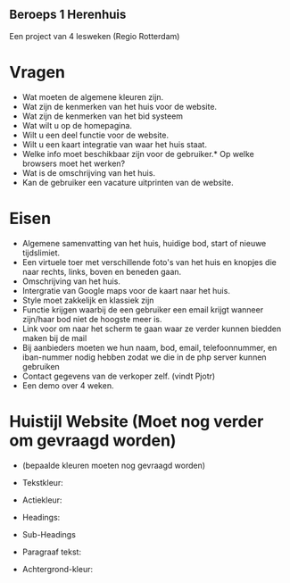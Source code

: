 ## Beroeps 1 Herenhuis
Een project van 4 lesweken (Regio Rotterdam)


# Vragen

*	Wat moeten de algemene kleuren zijn.
*	Wat zijn de kenmerken van het huis voor de website.
*	Wat zijn de kenmerken van het bid systeem
*	Wat wilt u op de homepagina.
*	Wilt u een deel functie voor de website.
*	Wilt u een kaart integratie van waar het huis staat.
*	Welke info moet beschikbaar zijn voor de gebruiker.*	Op welke browsers moet het werken?
*	Wat is de omschrijving van het huis.
*	Kan de gebruiker een vacature uitprinten van de website.

# Eisen

* Algemene samenvatting van het huis, huidige bod, start of nieuwe tijdslimiet.
* Een virtuele toer met verschillende foto's van het huis en knopjes die naar rechts, links, boven en beneden gaan.
* Omschrijving van het huis.
* Intergratie van Google maps voor de kaart naar het huis.
* Style moet zakkelijk en klassiek zijn
* Functie krijgen waarbij de een gebruiker een email krijgt wanneer zijn/haar bod niet de hoogste meer is.
* Link voor om naar het scherm te gaan waar ze verder kunnen biedden maken bij de mail
* Bij aanbieders moeten we hun naam, bod, email, telefoonnummer, en iban-nummer nodig hebben zodat we die in de php server kunnen         gebruiken
* Contact gegevens van de verkoper zelf. (vindt Pjotr)
* Een demo over 4 weken.
# Huistijl Website (Moet nog verder om gevraagd worden)
* (bepaalde kleuren moeten nog gevraagd worden)
* Tekstkleur:
* Actiekleur:

* Headings: 

* Sub-Headings

* Paragraaf tekst:
  
 * Achtergrond-kleur:
